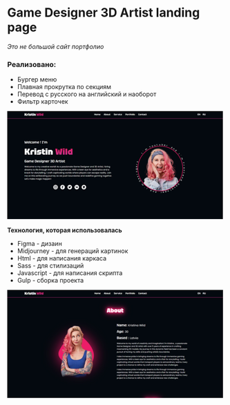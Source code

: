 # Game Designer 3D Artist landing page

_Это не большой сайт портфолио_


### Реализовано: ###

* Бургер меню
* Плавная прокрутка по секциям
* Перевод с русского на английский и наоборот
* Фильтр карточек


![Tabs](images/2.png)




**Технология, которая использовалась**
* Figma - дизаин
* Midjourney - для генераций картинок
* Html - для написания каркаса
* Sass - для стилизаций 
* Javascript - для написания скрипта
* Gulp - сборка проекта

![Tabs](images/1.png)

